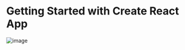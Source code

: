 # Getting Started with Create React App

![image](https://user-images.githubusercontent.com/94992378/178123237-80385599-48d7-45d0-84fe-63f0a88038fa.png)
